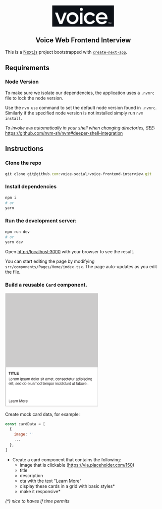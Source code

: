 <p align="center">
  <img align="center" alt="voice" width="200px" src="public/images/voice-logo.svg">
</p>
<h2 align="center">Voice Web Frontend Interview</h2>

This is a [Next.js](https://nextjs.org/) project bootstrapped with
[`create-next-app`](https://github.com/vercel/next.js/tree/canary/packages/create-next-app).

## Requirements

### Node Version

To make sure we isolate our dependencies, the application uses a `.nvmrc` file to lock the node version.

Use the `nvm use` command to set the default node version found in `.nvmrc`. Similarly if the specified node version is
not installed simply run `nvm install`.

_To invoke `nvm` automatically in your shell when changing directories, SEE:_
https://github.com/nvm-sh/nvm#deeper-shell-integration

## Instructions

### Clone the repo

```js
git clone git@github.com:voice-social/voice-frontend-interview.git
```

### Install dependencies

```bash
npm i
# or
yarn
```

### Run the development server:

```bash
npm run dev
# or
yarn dev
```

Open [http://localhost:3000](http://localhost:3000) with your browser to see the result.

You can start editing the page by modifying `src/components/Pages/Home/index.tsx`. The page auto-updates as you edit the
file.

### Build a reusable `Card` component.

<img alt="Card sample" height="364px" width="300px" src="public/images/card.gif">

Create mock card data, for example:

```js
const cardData = [
  {
    image: ''
    ...
  },
]
```

- Create a card component that contains the following:
  - image that is clickable (https://via.placeholder.com/150)
  - title
  - description
  - cta with the text "Learn More"
  - display these cards in a grid with basic styles\*
  - make it responsive\*

_(\*) nice to haves if time permits_
